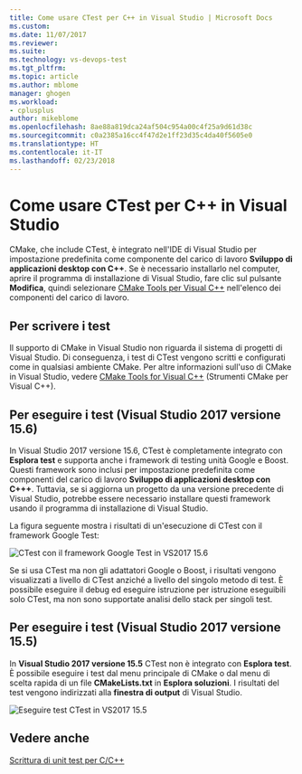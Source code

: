 ```yaml
---
title: Come usare CTest per C++ in Visual Studio | Microsoft Docs
ms.custom: 
ms.date: 11/07/2017
ms.reviewer: 
ms.suite: 
ms.technology: vs-devops-test
ms.tgt_pltfrm: 
ms.topic: article
ms.author: mblome
manager: ghogen
ms.workload:
- cplusplus
author: mikeblome
ms.openlocfilehash: 8ae88a819dca24af504c954a00c4f25a9d61d38c
ms.sourcegitcommit: c0a2385a16cc4f47d2e1ff23d35c4da40f5605e0
ms.translationtype: HT
ms.contentlocale: it-IT
ms.lasthandoff: 02/23/2018
---
```

# <a name="how-to-use-ctest-for-c-in-visual-studio"></a>Come usare CTest per C++ in Visual Studio

CMake, che include CTest, è integrato nell'IDE di Visual Studio per impostazione predefinita come componente del carico di lavoro **Sviluppo di applicazioni desktop con C++**. Se è necessario installarlo nel computer, aprire il programma di installazione di Visual Studio, fare clic sul pulsante **Modifica**, quindi selezionare [CMake Tools per Visual C++](/cpp/ide/cmake-tools-for-visual-cpp) nell'elenco dei componenti del carico di lavoro.

## <a name="to-write-tests"></a>Per scrivere i test

Il supporto di CMake in Visual Studio non riguarda il sistema di progetti di Visual Studio. Di conseguenza, i test di CTest vengono scritti e configurati come in qualsiasi ambiente CMake. Per altre informazioni sull'uso di CMake in Visual Studio, vedere [CMake Tools for Visual C++](/cpp/ide/cmake-tools-for-visual-cpp) (Strumenti CMake per Visual C++). 

## <a name="to-run-tests-visual-studio-2017-version-156"></a>Per eseguire i test (Visual Studio 2017 versione 15.6)

In Visual Studio 2017 versione 15.6, CTest è completamente integrato con **Esplora test** e supporta anche i framework di testing unità Google e Boost. Questi framework sono inclusi per impostazione predefinita come componenti del carico di lavoro **Sviluppo di applicazioni desktop con C+++**. Tuttavia, se si aggiorna un progetto da una versione precedente di Visual Studio, potrebbe essere necessario installare questi framework usando il programma di installazione di Visual Studio.

La figura seguente mostra i risultati di un'esecuzione di CTest con il framework Google Test:

![CTest con il framework Google Test in VS2017 15.6](media/ctest-test-explorer.png "CTest e Google Test in Esplora test")

Se si usa CTest ma non gli adattatori Google o Boost, i risultati vengono visualizzati a livello di CTest anziché a livello del singolo metodo di test. È possibile eseguire il debug ed eseguire istruzione per istruzione eseguibili solo CTest, ma non sono supportate analisi dello stack per singoli test.

## <a name="to-run-tests-visual-studio-2017-version-155"></a>Per eseguire i test (Visual Studio 2017 versione 15.5)

In **Visual Studio 2017 versione 15.5** CTest non è integrato con **Esplora test**. È possibile eseguire i test dal menu principale di CMake o dal menu di scelta rapida di un file **CMakeLists.txt** in **Esplora soluzioni**. I risultati del test vengono indirizzati alla **finestra di output** di Visual Studio.

![Eseguire test CTest in VS2017 15.5](media/cpp-cmake-run-tests.png "Eseguire test CTest in 15.5")

## <a name="see-also"></a>Vedere anche

[Scrittura di unit test per C/C++](writing-unit-tests-for-c-cpp.md)